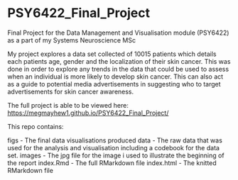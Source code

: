 # PSY6422_Final_Project
Final Project for the Data Management and Visualisation module (PSY6422) as a part of my Systems Neuroscience MSc 

My project explores a data set collected of 10015 patients which details each patients age, gender and the localization of their skin cancer. This was done in order to explore any trends in the data that could be used to assess when an individual is more likely to develop skin cancer. This can also act as a guide to potential media advertisements in suggesting who to target advertisements for skin cancer awareness. 

The full project is able to be viewed here: https://megmayhew1.github.io/PSY6422_Final_Project/

This repo contains: 

figs - The final data visualisations produced
data - The raw data that was used for the analysis and visualisation including a codebook for the data set. 
images - The jpg file for the image i used to illustrate the beginning of the report
index.Rmd - The full RMarkdown file
index.html - The knitted RMarkdown file 


